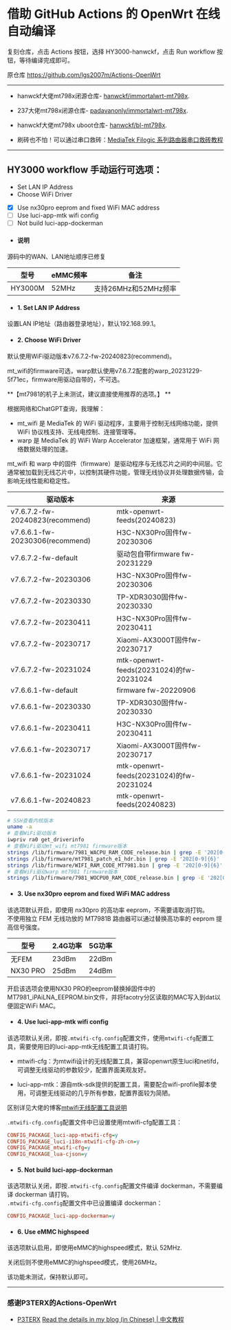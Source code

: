 # 借助 GitHub Actions 的 OpenWrt 在线自动编译

复刻仓库，点击 Actions 按钮，选择 HY3000-hanwckf，点击 Run workflow 按钮，等待编译完成即可。

原仓库 https://github.com/lgs2007m/Actions-OpenWrt

---

- hanwckf大佬mt798x闭源仓库- [hanwckf/immortalwrt-mt798x](https://github.com/hanwckf/immortalwrt-mt798x).

- 237大佬mt798x闭源仓库- [padavanonly/immortalwrt-mt798x](https://github.com/padavanonly/immortalwrt-mt798x).

- hanwckf大佬mt798x uboot仓库- [hanwckf/bl-mt798x](https://github.com/hanwckf/bl-mt798x).

- 刷砖也不怕！可以通过串口救砖：[MediaTek Filogic 系列路由器串口救砖教程](https://www.cnblogs.com/p123/p/18046679)

---

## HY3000 workflow 手动运行可选项：
- Set LAN IP Address
- Choose WiFi Driver
- [x] Use nx30pro eeprom and fixed WiFi MAC address
- [ ] Use luci-app-mtk wifi config
- [ ] Not build luci-app-dockerman

- #### 说明

源码中的WAN、LAN地址顺序已修复

| 型号 | eMMC频率 | 备注 |
| ---- | -------- | ---- |
| HY3000M | 52MHz | 支持26MHz和52MHz频率 |

- #### 1. Set LAN IP Address

设置LAN IP地址（路由器登录地址），默认192.168.99.1。  

- #### 2. Choose WiFi Driver

默认使用WiFi驱动版本v7.6.7.2-fw-20240823(recommend)。  

mt_wifi的firmware可选，warp默认使用v7.6.7.2配套的warp_20231229-5f71ec，firmware用驱动自带的，不可选。  

**【mt7981的机子上未测试，建议直接使用推荐的选项。】  **

根据网络和ChatGPT查询，我理解：  

- mt_wifi 是 MediaTek 的 WiFi 驱动程序，主要用于控制无线网络功能，提供 WiFi 协议栈支持、无线电控制、连接管理等。  
- warp 是 MediaTek 的 WiFi Warp Accelerator 加速框架，通常用于 WiFi 网络数据处理的加速。

mt_wifi 和 warp 中的固件（firmware）是驱动程序与无线芯片之间的中间层。它通常被加载到无线芯片中，以控制其硬件功能，管理无线协议并处理数据传输，会影响无线性能和稳定性。  

| 驱动版本 | 来源 |
| -------- | ---- |
| v7.6.7.2-fw-20240823(recommend) | mtk-openwrt-feeds(20240823) |
| v7.6.6.1-fw-20230306(recommend) | H3C-NX30Pro固件fw-20230306 |
| v7.6.7.2-fw-default | 驱动包自带firmware fw-20231229 |
| v7.6.7.2-fw-20230306 | H3C-NX30Pro固件fw-20230306 |
| v7.6.7.2-fw-20230330 | TP-XDR3030固件fw-20230330 |
| v7.6.7.2-fw-20230411 | H3C-NX30Pro固件fw-20230411 |  
| v7.6.7.2-fw-20230717 | Xiaomi-AX3000T固件fw-20230717 | 
| v7.6.7.2-fw-20231024 | mtk-openwrt-feeds(20231024)的fw-20231024 | 
| v7.6.6.1-fw-default | firmware fw-20220906 |
| v7.6.6.1-fw-20230330 | TP-XDR3030固件fw-20230330 | 
| v7.6.6.1-fw-20230411 | H3C-NX30Pro固件fw-20230411 | 
| v7.6.6.1-fw-20230717 | Xiaomi-AX3000T固件fw-20230717 | 
| v7.6.6.1-fw-20231024 | mtk-openwrt-feeds(20231024)的fw-20231024 | 
| v7.6.6.1-fw-20240823 | mtk-openwrt-feeds(20240823) |

```bash
# SSH查看内核版本
uname -a
# 查看WiFi驱动版本
iwpriv ra0 get_driverinfo
# 查看WiFi驱动mt_wifi mt7981 firmware版本
strings /lib/firmware/7981_WACPU_RAM_CODE_release.bin | grep -E '202[0-9]{6}'
strings /lib/firmware/mt7981_patch_e1_hdr.bin | grep -E '202[0-9]{6}'
strings /lib/firmware/WIFI_RAM_CODE_MT7981.bin | grep -E '202[0-9]{6}'
# 查看WiFi驱动warp mt7981 firmware版本
strings /lib/firmware/7981_WOCPU0_RAM_CODE_release.bin | grep -E '202[0-9]{6}'
```

- #### 3. Use nx30pro eeprom and fixed WiFi MAC address

该选项默认开启，即使用 nx30pro 的高功率 eeprom，不需要请取消打钩。  
不使用独立 FEM 无线功放的 MT7981B 路由器可以通过替换高功率的 eeprom 提高信号强度。  

| 型号 | 2.4G功率 | 5G功率 |
| ---- | -------- | ------ |
| 无FEM | 23dBm | 22dBm |
| NX30 PRO | 25dBm | 24dBm |

开启该选项会使用NX30 PRO的eeprom替换掉固件中的MT7981_iPAiLNA_EEPROM.bin文件，并将facotry分区读取的MAC写入到dat以便固定WiFi MAC。  

- #### 4. Use luci-app-mtk wifi config

该选项默认关闭，即按`.mtwifi-cfg.config`配置文件，使用`mtwifi-cfg`配置工具，需要使用旧的luci-app-mtk无线配置工具请打钩。  

- mtwifi-cfg：为mtwifi设计的无线配置工具，兼容openwrt原生luci和netifd，可调整无线驱动的参数较少，配置界面美观友好。  

- luci-app-mtk：源自mtk-sdk提供的配置工具，需要配合wifi-profile脚本使用，可调整无线驱动的几乎所有参数，配置界面较为简陋。  

区别详见大佬的博客[mtwifi无线配置工具说明](https://cmi.hanwckf.top/p/immortalwrt-mt798x/#mtwifi%E6%97%A0%E7%BA%BF%E9%85%8D%E7%BD%AE%E5%B7%A5%E5%85%B7%E8%AF%B4%E6%98%8E) 

`.mtwifi-cfg.config`配置文件中已设置使用mtwifi-cfg配置工具：  

```ini
CONFIG_PACKAGE_luci-app-mtwifi-cfg=y
CONFIG_PACKAGE_luci-i18n-mtwifi-cfg-zh-cn=y
CONFIG_PACKAGE_mtwifi-cfg=y
CONFIG_PACKAGE_lua-cjson=y
```

- #### 5. Not build luci-app-dockerman

该选项默认关闭，即按`.mtwifi-cfg.config`配置文件编译 dockerman，不需要编译 dockerman 请打钩。  
`.mtwifi-cfg.config`配置文件中已设置编译 dockerman：

```ini
CONFIG_PACKAGE_luci-app-dockerman=y  
```

- #### 6. Use eMMC highspeed

该选项默认启用，即使用eMMC的highspeed模式，默认 52MHz.

关闭后则不使用eMMC的highspeed模式，使用26MHz。

该功能未测试，保持默认即可。

---

### 感谢P3TERX的Actions-OpenWrt

- [P3TERX](https://github.com/P3TERX/Actions-OpenWrt)
[Read the details in my blog (in Chinese) | 中文教程](https://p3terx.com/archives/build-openwrt-with-github-actions.html)
